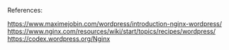References: 

https://www.maximejobin.com/wordpress/introduction-nginx-wordpress/
https://www.nginx.com/resources/wiki/start/topics/recipes/wordpress/
https://codex.wordpress.org/Nginx
